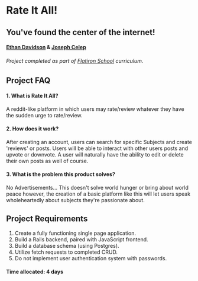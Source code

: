 # Rate It All!
## You've found the center of the internet!

#### [Ethan Davidson](https://github.com/theejdavidson) & [Joseph Celep](https://github.com/yusufcelep)

###### Project completed as part of [Flatiron School](https://flatironschool.com/campuses/chicago/) curriculum.

## Project FAQ
#### 1. What is Rate It All?
A reddit-like platform in which users may rate/review whatever they have the sudden urge to rate/review. 

#### 2. How does it work?
After creating an account, users can search for specific Subjects and create 'reviews' or posts. Users will be able to interact with other users posts and upvote or downvote. A user will naturally have the ability to edit or delete their own posts as well of course.

#### 3. What is the problem this product solves?
No Advertisements... This doesn't solve world hunger or bring about world peace however, the creation of a basic platform like this will let users speak wholeheartedly about subjects they're passionate about.

## Project Requirements
1.	Create a fully functioning single page application.
2.	Build a Rails backend, paired with JavaScript frontend.
3.	Build a database schema (using Postgres).
5.	Utilize fetch requests to completed CRUD.
6.  Do not implement user authentication system with passwords.

#### Time allocated: 4 days
